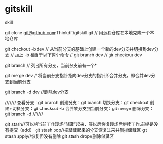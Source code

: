 # gitskill
skill

git clone git@github.com:Thinkdff/gitskill.git // 用远程仓库在本地克隆一个本地仓库

git checkout -b dev 
// 从当前分支的基础上创建一个新的dev分支并切换到dev分支
// 加上 -b 相当于以下两个命令
// git branch dev
// git checkout dev

git branch // 列出所有分支，当前分支前有一个*

git merge dev // 将当前分支指针指向dev分支的指针即合并分支，即合并dev分支到当前分支

git branch -d dev //删除dev分支

///////
查看分支：git branch
创建分支：git branch <name>
切换分支：git checkout <name>
创建+切换分支：git checkout -b <name>
合并某分支到当前分支：git merge <name>
删除分支：git branch -d <name>
///////

git stash//可以把当前工作现场“储藏”起来，等以后恢复现场后继续工作.前提是没有提交（add）
git stash pop//把储藏起来的分支恢复过来并删掉储藏区
git stash apply//恢复但没有删除
git stash drop//删除储藏区
